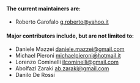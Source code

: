 #### The current maintainers are:

- Roberto Garofalo <g.roberto@yahoo.it>

#### Major contributors include, but are not limited to:

- Daniele Mazzei <daniele.mazzei@gmail.com>
- Michael Pieroni <michaelpieroni@hotmail.it>
- Lorenzo Cominelli <ilcominelli@gmail.com>
- Abolfazl Zaraki <ab.zaraki@gmail.com>
- Danilo De Rossi
